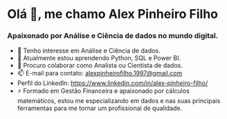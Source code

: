  # Olá 👋, me chamo Alex Pinheiro Filho
 ### Apaixonado por Análise e Ciência de dados no mundo digital.


- 👀 Tenho interesse em Análise e Ciência de dados.
- 🌱 Atualmente estou aprendendo Python, SQL e Power BI.
- 💞️ Procuro colaborar como Analista ou Cientista de dados.
- 📫 E-mail para contato: alexpinheirofilho.1997@gmail.com
- Perfil do LinkedIn: https://www.linkedin.com/in/alex-pinheiro-filho/
- ⚡ Formado em Gestão Financeira e apaixonado por cálculos matemáticos, estou me especializando em dados e nas suas principais ferramentas para me tornar um profissional de qualidade.



